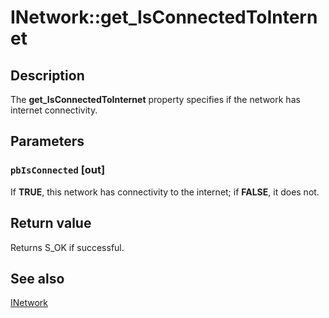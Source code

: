 # INetwork::get_IsConnectedToInternet

## Description

The **get_IsConnectedToInternet** property specifies if the network has internet connectivity.

## Parameters

### `pbIsConnected` [out]

If **TRUE**, this network has connectivity to the internet; if **FALSE**, it does not.

## Return value

Returns S_OK if successful.

## See also

[INetwork](https://learn.microsoft.com/windows/desktop/api/netlistmgr/nn-netlistmgr-inetwork)